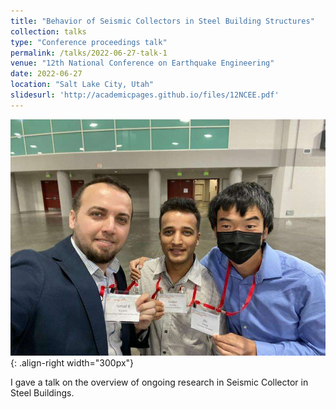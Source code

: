 ```yaml
---
title: "Behavior of Seismic Collectors in Steel Building Structures"
collection: talks
type: "Conference proceedings talk"
permalink: /talks/2022-06-27-talk-1
venue: "12th National Conference on Earthquake Engineering"
date: 2022-06-27
location: "Salt Lake City, Utah"
slidesurl: 'http://academicpages.github.io/files/12NCEE.pdf'
---
```


![12 NCEE Conference with UofA Alumni](/images/12NCEE.jpg){: .align-right width="300px"}

I gave a talk on the overview of ongoing research in Seismic Collector in Steel Buildings.

